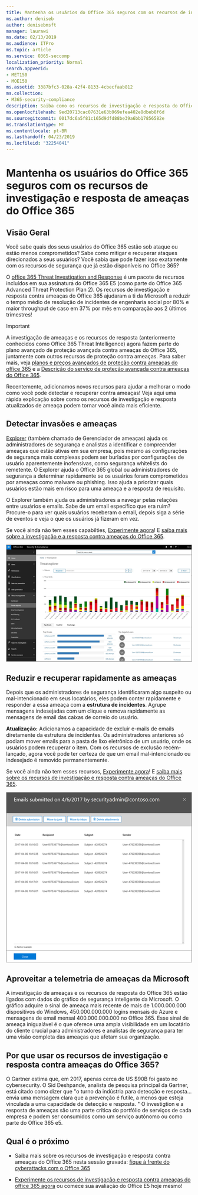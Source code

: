 ```yaml
---
title: Mantenha os usuários do Office 365 seguros com os recursos de investigação e resposta de ameaças do Office 365
ms.author: deniseb
author: denisebmsft
manager: laurawi
ms.date: 02/13/2019
ms.audience: ITPro
ms.topic: article
ms.service: O365-seccomp
localization_priority: Normal
search.appverid:
- MET150
- MOE150
ms.assetid: 3387bfc3-028a-42f4-8133-4cbecfaab812
ms.collection:
- M365-security-compliance
description: Saiba como os recursos de investigação e resposta do Office 365 podem ajudar sua organização a detectar invasões e ameaças, e reduzir rapidamente e recuperar contra ameaças.
ms.openlocfilehash: 9ed20713cac07631e63b969efea402e8dbeb8f6d
ms.sourcegitcommit: 0017dc6a5f81c165d9dfd88be39a6bb17856582e
ms.translationtype: MT
ms.contentlocale: pt-BR
ms.lasthandoff: 04/23/2019
ms.locfileid: "32254041"
---
```

# <a name="keep-your-office-365-users-safe-with-office-365-threat-investigation-and-response-capabilities"></a>Mantenha os usuários do Office 365 seguros com os recursos de investigação e resposta de ameaças do Office 365

## <a name="overview"></a>Visão Geral

Você sabe quais dos seus usuários do Office 365 estão sob ataque ou estão menos comprometidos? Sabe como mitigar e recuperar ataques direcionados a seus usuários? Você sabia que pode fazer isso exatamente com os recursos de segurança que já estão disponíveis no Office 365? 
  
O [office 365 Threat Investigation and Response](office-365-ti.md) é um pacote de recursos incluídos em sua assinatura do Office 365 E5 (como parte do Office 365 Advanced Threat Protection Plan 2). Os recursos de investigação e resposta contra ameaças do Office 365 ajudaram a ti da Microsoft a reduzir o tempo médio de resolução de incidentes de engenharia social por 80% e maior throughput de caso em 37% por mês em comparação aos 2 últimos trimestres! 

> [!IMPORTANT]
> A investigação de ameaças e os recursos de resposta (anteriormente conhecidos como Office 365 Threat Intelligence) agora fazem parte do plano avançado de proteção avançada contra ameaças do Office 365, juntamente com outros recursos de proteção contra ameaças. Para saber mais, veja [planos e preços avançados de proteção contra ameaças do office 365](https://products.office.com/exchange/advance-threat-protection) e a [Descrição do serviço de proteção avançada contra ameaças do Office 365](https://docs.microsoft.com/office365/servicedescriptions/office-365-advanced-threat-protection-service-description).
  
Recentemente, adicionamos novos recursos para ajudar a melhorar o modo como você pode detectar e recuperar contra ameaças! Veja aqui uma rápida explicação sobre como os recursos de investigação e resposta atualizados de ameaça podem tornar você ainda mais eficiente.
  
## <a name="detect-intrusions-and-threats"></a>Detectar invasões e ameaças

[Explorer](use-explorer-in-security-and-compliance.md) (também chamado de Gerenciador de ameaças) ajuda os administradores de segurança e analistas a identificar e compreender ameaças que estão ativas em sua empresa, pois mesmo as configurações de segurança mais complexas podem ser burladas por configurações de usuário aparentemente inofensivas, como segurança whitelists do remetente. O Explorer ajuda o Office 365 global ou administradores de segurança a determinar rapidamente se os usuários foram comprometidos por ameaças como malware ou phishing. Isso ajuda a priorizar quais usuários estão mais em risco para uma ameaça e a resposta de requisito. 
  
O Explorer também ajuda os administradores a navegar pelas relações entre usuários e emails. Sabe de um email específico que era ruim? Procure-o para ver quais usuários receberam o email, depois siga a série de eventos e veja o que os usuários já fizeram em vez.

Se você ainda não tem esses capabilties, [Experimente agora](https://aka.ms/tryo365threatintel3)! E [saiba mais sobre a investigação e a resposta contra ameaças do Office 365](https://aka.ms/readmoreabouto365threatintel).
  
![Captura de tela do explorador de ameaças no Office 365, codificado em cores pela família de malware](media/591338dd-252a-437d-b5f2-87aa42e74b0c.png)
  
## <a name="quickly-mitigate-and-recover-from-threats"></a>Reduzir e recuperar rapidamente as ameaças

Depois que os administradores de segurança identificaram algo suspeito ou mal-intencionado em seus locatários, eles podem conter rapidamente e responder a essa ameaça com a **estrutura de incidentes**. Agrupe mensagens indesejadas com um clique e remova rapidamente as mensagens de email das caixas de correio do usuário. 
  
 **Atualização:** Adicionamos a capacidade de excluir e-mails de emails diretamente da estrutura de incidentes. Os administradores anteriores só podiam mover emails para a pasta de lixo eletrônico de um usuário, onde os usuários podem recuperar o item. Com os recursos de exclusão recém-lançado, agora você pode ter certeza de que um email mal-intencionado ou indesejado é removido permanentemente. 
  
Se você ainda não tem esses recursos, [Experimente agora](https://aka.ms/tryo365threatintel3)! E [saiba mais sobre os recursos de investigação e resposta contra ameaças do Office 365](https://aka.ms/readmoreabouto365threatintel).
  
![Captura de tela da lista de emails de correção de incidentes](media/9d8452d3-d8d2-4b26-81f9-76396e08dd17.png)
  
## <a name="leverage-the-threat-telemetry-of-microsoft"></a>Aproveitar a telemetria de ameaças da Microsoft

A investigação de ameaças e os recursos de resposta do Office 365 estão ligados com dados do gráfico de segurança inteligente da Microsoft. O gráfico adquire o sinal de ameaça mais recente de mais de 1.000.000.000 dispositivos do Windows, 450.000.000.000 logins mensais do Azure e mensagens de email mensal 400.000.000.000 no Office 365. Esse sinal de ameaça inigualável é o que oferece uma ampla visibilidade em um locatário do cliente crucial para administradores e analistas de segurança para ter uma visão completa das ameaças que afetam sua organização. 
  
   
## <a name="why-use-office-365-threat-investigation-and-response-capabilities"></a>Por que usar os recursos de investigação e resposta contra ameaças do Office 365?

O Gartner estima que, em 2017, apenas cerca de US $90B foi gasto no cybersecurity. O Sid Deshpande, analista de pesquisa principal da Gartner, está citado como dizer que "o turno da indústria para detecção e resposta... envia uma mensagem clara que a prevenção é futile, a menos que esteja vinculada a uma capacidade de detecção e resposta. " O investigtion e a resposta de ameaças são uma parte crítica do portfólio de serviços de cada empresa e podem ser consumidos como um serviço autônomo ou como parte do Office 365 e5.
  
## <a name="whats-next"></a>Qual é o próximo

- Saiba mais sobre os recursos de investigação e resposta contra ameaças do Office 365 nesta sessão gravada: [fique à frente do cyberattacks com o Office 365](https://myignite.microsoft.com/videos/53723)
    
- [Experimente os recursos de investigação e resposta contra ameaças do office 365 agora](https://aka.ms/tryo365threatintel3) ou comece sua avaliação do Office E5 hoje mesmo! 
    

